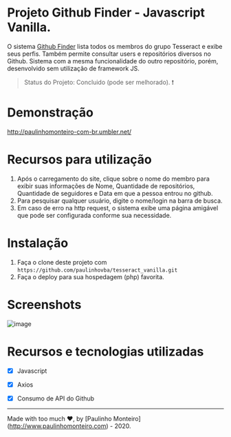 # Projeto Github Finder - Javascript Vanilla.

O sistema [Github Finder](https://github.com/paulinhovba/tesseract_reactjs) lista todos os membros do grupo Tesseract e exibe seus perfis. Também permite consultar users e repositórios diversos no Github. Sistema com a mesma funcionalidade do outro repositório, porém, desenvolvido sem utilização de framework JS.

> Status do Projeto: Concluido (pode ser melhorado). :heavy_exclamation_mark:

# Demonstração

http://paulinhomonteiro-com-br.umbler.net/

# Recursos para utilização

1. Após o carregamento do site, clique sobre o nome do membro para exibir suas informações de Nome, Quantidade de repositórios, Quantidade de seguidores e Data em que a pessoa entrou no github.
2. Para pesquisar qualquer usuário, digite o nome/login na barra de busca.
3. Em caso de erro na http request, o sistema exibe uma página amigável que pode ser configurada conforme sua necessidade.
  
# Instalação

1. Faça o clone deste projeto com `https://github.com/paulinhovba/tesseract_vanilla.git`
2. Faça o deploy para sua hospedagem (php) favorita. 

# Screenshots

![image](https://user-images.githubusercontent.com/52004768/73840011-0767ee00-47f6-11ea-95ff-da49064eb8f4.png)


# Recursos e tecnologias utilizadas

- [x] Javascript

- [x] Axios

- [x] Consumo de API do Github

<hr />

Made with too much ♥, by [Paulinho Monteiro] (http://www.paulinhomonteiro.com) - 2020.
